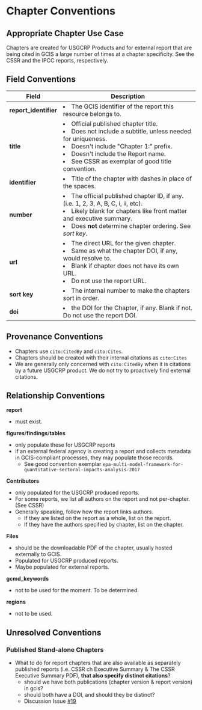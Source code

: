 # Chapter Conventions

## Appropriate Chapter Use Case

Chapters are created for USGCRP Products and for external report that are being cited in GCIS a large number of times at a chapter specificity. See the CSSR and the IPCC reports, respectively.

## Field Conventions

| Field | Description |
|-------|------------- | 
|**report_identifier**|<li> The GCIS identifier of the report this resource belongs to. | 
|**title**|<li> Official published chapter title. <li> Does not include a subtitle, unless needed for uniqueness. <li> Doesn't include "Chapter 1:" prefix.<li> Doesn't include the Report name.<li> See CSSR as exemplar of good title convention.|  
|**identifier**|<li> Title of the chapter with dashes in place of the spaces.|
|**number**|<li> The official published chapter ID, if any. (i.e. 1, 2, 3, A, B, C, i, ii, etc). <li> Likely blank for chapters like front matter and executive summary. <li> Does **not** determine chapter ordering. See *sort key*.|
|**url**|<li>The direct URL for the given chapter. <li> Same as what the chapter DOI, if any, would resolve to. <li> Blank if chapter does not have its own URL. <li> Do not use the report URL. | 
|**sort key**| <li> The internal number to make the chapters sort in order.|
|**doi**| <li> the DOI for the Chapter, if any. Blank if not. Do not use the report DOI. | 

## Provenance Conventions

- Chapters use `cito:CitedBy` and `cito:Cites`.  
- Chapters should be created with their internal citations as `cito:Cites`  
- We are generally only concerned with `cito:CitedBy` when it is citations by a future USGCRP product. We do not try to proactively find external citations.  

## Relationship Conventions

**report**
   - must exist.

**figures**/**findings**/**tables**

   - only populate these for USGCRP reports
   - if an external federal agency is creating a report and collects metadata in GCIS-compliant processes, they may populate those records.
     - See good convention exemplar `epa-multi-model-framework-for-quantitative-sectoral-impacts-analysis-2017`

**Contributors**

 - only populated for the USGCRP produced reports.
 - For some reports, we list all authors on the report and not per-chapter. (See CSSR) 
 - Generally speaking, follow how the report links authors. 
   - If they are listed on the report as a whole, list on the report. 
   - If they have the authors specified by chapter, list on the chapter.

**Files**

   - should be the downloadable PDF of the chapter, usually hosted externally to GCIS. 
   - Populated for USGCRP produced reports. 
   - Maybe populated for external reports.


**gcmd_keywords**
 - not to be used for the moment. To be determined.
 
**regions**
 - not to be used.

## Unresolved Conventions

### Published Stand-alone Chapters
   
   - What to do for report chapters that are also available as separately published reports (i.e. CSSR ch Executive Summary & The CSSR Executive Summary PDF), **that also specify distinct citations**?
       - should we have both publications (chapter version & report version) in gcis?
       - should both have a DOI, and should they be distinct?
       - Discussion Issue [#19](https://github.com/USGCRP/gcis-conventions/issues/19)
